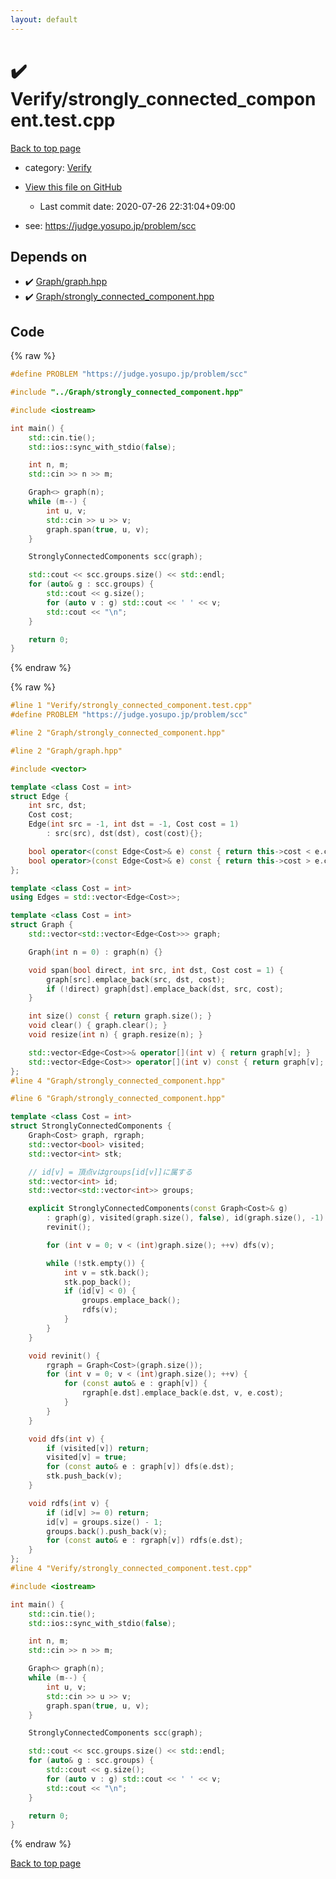 ```yaml
---
layout: default
---
```


<!-- mathjax config similar to math.stackexchange -->
<script type="text/javascript" async
  src="https://cdnjs.cloudflare.com/ajax/libs/mathjax/2.7.5/MathJax.js?config=TeX-MML-AM_CHTML">
</script>
<script type="text/x-mathjax-config">
  MathJax.Hub.Config({
    TeX: { equationNumbers: { autoNumber: "AMS" }},
    tex2jax: {
      inlineMath: [ ['$','$'] ],
      processEscapes: true
    },
    "HTML-CSS": { matchFontHeight: false },
    displayAlign: "left",
    displayIndent: "2em"
  });
</script>

<script type="text/javascript" src="https://cdnjs.cloudflare.com/ajax/libs/jquery/3.4.1/jquery.min.js"></script>
<script src="https://cdn.jsdelivr.net/npm/jquery-balloon-js@1.1.2/jquery.balloon.min.js" integrity="sha256-ZEYs9VrgAeNuPvs15E39OsyOJaIkXEEt10fzxJ20+2I=" crossorigin="anonymous"></script>
<script type="text/javascript" src="../../assets/js/copy-button.js"></script>
<link rel="stylesheet" href="../../assets/css/copy-button.css" />


# :heavy_check_mark: Verify/strongly_connected_component.test.cpp

<a href="../../index.html">Back to top page</a>

* category: <a href="../../index.html#5a750f86ef41f22f852c43351e3ff383">Verify</a>
* <a href="{{ site.github.repository_url }}/blob/master/Verify/strongly_connected_component.test.cpp">View this file on GitHub</a>
    - Last commit date: 2020-07-26 22:31:04+09:00


* see: <a href="https://judge.yosupo.jp/problem/scc">https://judge.yosupo.jp/problem/scc</a>


## Depends on

* :heavy_check_mark: <a href="../../library/Graph/graph.hpp.html">Graph/graph.hpp</a>
* :heavy_check_mark: <a href="../../library/Graph/strongly_connected_component.hpp.html">Graph/strongly_connected_component.hpp</a>


## Code

<a id="unbundled"></a>
{% raw %}
```cpp
#define PROBLEM "https://judge.yosupo.jp/problem/scc"

#include "../Graph/strongly_connected_component.hpp"

#include <iostream>

int main() {
    std::cin.tie();
    std::ios::sync_with_stdio(false);

    int n, m;
    std::cin >> n >> m;

    Graph<> graph(n);
    while (m--) {
        int u, v;
        std::cin >> u >> v;
        graph.span(true, u, v);
    }

    StronglyConnectedComponents scc(graph);

    std::cout << scc.groups.size() << std::endl;
    for (auto& g : scc.groups) {
        std::cout << g.size();
        for (auto v : g) std::cout << ' ' << v;
        std::cout << "\n";
    }

    return 0;
}

```
{% endraw %}

<a id="bundled"></a>
{% raw %}
```cpp
#line 1 "Verify/strongly_connected_component.test.cpp"
#define PROBLEM "https://judge.yosupo.jp/problem/scc"

#line 2 "Graph/strongly_connected_component.hpp"

#line 2 "Graph/graph.hpp"

#include <vector>

template <class Cost = int>
struct Edge {
    int src, dst;
    Cost cost;
    Edge(int src = -1, int dst = -1, Cost cost = 1)
        : src(src), dst(dst), cost(cost){};

    bool operator<(const Edge<Cost>& e) const { return this->cost < e.cost; }
    bool operator>(const Edge<Cost>& e) const { return this->cost > e.cost; }
};

template <class Cost = int>
using Edges = std::vector<Edge<Cost>>;

template <class Cost = int>
struct Graph {
    std::vector<std::vector<Edge<Cost>>> graph;

    Graph(int n = 0) : graph(n) {}

    void span(bool direct, int src, int dst, Cost cost = 1) {
        graph[src].emplace_back(src, dst, cost);
        if (!direct) graph[dst].emplace_back(dst, src, cost);
    }

    int size() const { return graph.size(); }
    void clear() { graph.clear(); }
    void resize(int n) { graph.resize(n); }

    std::vector<Edge<Cost>>& operator[](int v) { return graph[v]; }
    std::vector<Edge<Cost>> operator[](int v) const { return graph[v]; }
};
#line 4 "Graph/strongly_connected_component.hpp"

#line 6 "Graph/strongly_connected_component.hpp"

template <class Cost = int>
struct StronglyConnectedComponents {
    Graph<Cost> graph, rgraph;
    std::vector<bool> visited;
    std::vector<int> stk;

    // id[v] = 頂点vはgroups[id[v]]に属する
    std::vector<int> id;
    std::vector<std::vector<int>> groups;

    explicit StronglyConnectedComponents(const Graph<Cost>& g)
        : graph(g), visited(graph.size(), false), id(graph.size(), -1) {
        revinit();

        for (int v = 0; v < (int)graph.size(); ++v) dfs(v);

        while (!stk.empty()) {
            int v = stk.back();
            stk.pop_back();
            if (id[v] < 0) {
                groups.emplace_back();
                rdfs(v);
            }
        }
    }

    void revinit() {
        rgraph = Graph<Cost>(graph.size());
        for (int v = 0; v < (int)graph.size(); ++v) {
            for (const auto& e : graph[v]) {
                rgraph[e.dst].emplace_back(e.dst, v, e.cost);
            }
        }
    }

    void dfs(int v) {
        if (visited[v]) return;
        visited[v] = true;
        for (const auto& e : graph[v]) dfs(e.dst);
        stk.push_back(v);
    }

    void rdfs(int v) {
        if (id[v] >= 0) return;
        id[v] = groups.size() - 1;
        groups.back().push_back(v);
        for (const auto& e : rgraph[v]) rdfs(e.dst);
    }
};
#line 4 "Verify/strongly_connected_component.test.cpp"

#include <iostream>

int main() {
    std::cin.tie();
    std::ios::sync_with_stdio(false);

    int n, m;
    std::cin >> n >> m;

    Graph<> graph(n);
    while (m--) {
        int u, v;
        std::cin >> u >> v;
        graph.span(true, u, v);
    }

    StronglyConnectedComponents scc(graph);

    std::cout << scc.groups.size() << std::endl;
    for (auto& g : scc.groups) {
        std::cout << g.size();
        for (auto v : g) std::cout << ' ' << v;
        std::cout << "\n";
    }

    return 0;
}

```
{% endraw %}

<a href="../../index.html">Back to top page</a>

